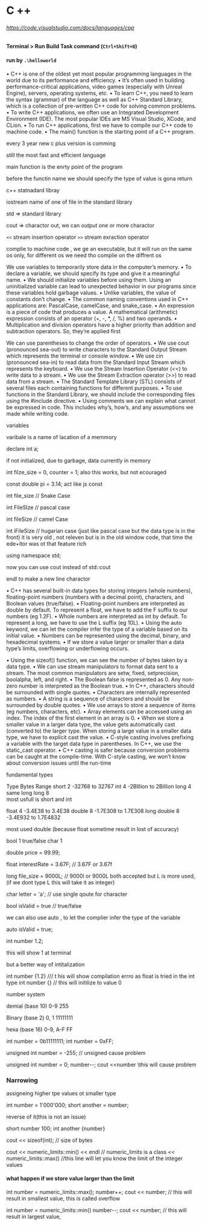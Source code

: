 # C ++


###### https://code.visualstudio.com/docs/languages/cpp

#### Terminal > Run Build Task command (`Ctrl+Shift+B`)

#### run by `.\helloworld`


•
C++ is one of the oldest yet most popular programming languages in the world due to
its performance and efficiency.
•
It’s often used in building performance-critical applications, video games (especially
with Unreal Engine), servers, operating systems, etc.
•
To learn C++, you need to learn the syntax (grammar) of the language as well as C++
Standard Library, which is a collection of pre-written C++ code for solving common
problems.
•
To write C++ applications, we often use an Integrated Development Environment
(IDE). The most popular IDEs are MS Visual Studio, XCode, and CLion.
•
To run C++ applications, first we have to compile our C++ code to machine code.
•
The main() function is the starting point of a C++ program.


every 3 year new c plus version is comming

still the most fast and efficient language

main function is the enrty point of the program

before the functin name we should specify the type of value is gona return

c++ statnadard libray

iostream name of one of file in the standard library


std => standard library

cout => charactor out, we can output one or more charactor

`<<` stream insertion operator
`>>` stream exraction operator

complie to machine code , we ge an executable, but it will run on the same os only, for different os we need tho complie on the diffrent os


We use variables to temporarily store data in the computer’s memory.
•
To declare a variable, we should specify its type and give it a meaningful name.
•
We should initialize variables before using them. Using an uninitialized variable can
lead to unexpected behavior in our programs since these variables hold garbage values.
•
Unlike variables, the value of constants don’t change.
•
The common naming conventions used in C++ applications are: PascalCase,
camelCase, and snake_case.
•
An expression is a piece of code that produces a value. A mathematical (arithmetic)
expression consists of an operator (+, -, *, /, %) and two operands.
•
Multiplication and division operators have a higher priority than addition and
subtraction operators. So, they’re applied first


We can use parentheses to change the order of operators.
•
We use cout (pronounced sea-out) to write characters to the Standard Output Stream
which represents the terminal or console window.
•
We use cin (pronounced sea-in) to read data from the Standard Input Stream which
represents the keyboard.
•
We use the Stream Insertion Operator (<<) to write data to a stream.
•
We use the Stream Extraction operator (>>) to read data from a stream.
•
The Standard Template Library (STL) consists of several files each containing functions for
different purposes.
•
To use functions in the Standard Library, we should include the corresponding files
using the #include directive.
•
Using comments we can explain what cannot be expressed in code. This includes why’s,
how’s, and any assumptions we made while writing code.


variables

varibale is a name of lacation of a memmory

declare int a;

if not initialized, due to garbage, data currently in memory



int filze_size = 0, counter = 1;
also this works, but not ecouraged

const double pi = 3.14;
act like js const




int file_size // Snake Case

int FileSIze // pascal case

int fileSize // camel Case

int iFileSize // hugarian case (just like pascal case but the data type is in the front) it is very old , not releven but is in the old window code, that time the ede+itor was ot that feature rich





using namespace std;

now you can use cout instead of std::cout

endl  to make a new line charactor



•
C++ has several built-in data types for storing integers (whole numbers), floating-point
numbers (numbers with a decimal point), characters, and Boolean values (true/false).
•
Floating-point numbers are interpreted as double by default. To represent a float, we
have to add the F suffix to our numbers (eg 1.2F).
•
Whole numbers are interpreted as int by default. To represent a long, we have to use
the L suffix (eg 10L).
•
Using the auto keyword, we can let the compiler infer the type of a variable based on its
initial value.
•
Numbers can be represented using the decimal, binary, and hexadecimal systems.
•
If we store a value larger or smaller than a data type’s limits, overflowing or underflowing
occurs.


•
Using the sizeof() function, we can see the number of bytes taken by a data type.
•
We can use stream manipulators to format data sent to a stream. The most common
manipulators are setw, fixed, setprecision, boolalpha, left, and right.
•
The Boolean false is represented as 0. Any non-zero number is interpreted as the
Boolean true.
•
In C++, characters should be surrounded with single quotes.
•
Characters are internally represented as numbers.
•
A string is a sequence of characters and should be surrounded by double quotes.
•
We use arrays to store a sequence of items (eg numbers, characters, etc).
•
Array elements can be accessed using an index. The index of the first element in an
array is 0.
•
When we store a smaller value in a larger data type, the value gets automatically cast
(converted to) the larger type. When storing a large value in a smaller data type, we
have to explicit cast the value.
•
C-style casting involves prefixing a variable with the target data type in parentheses. In
C++, we use the static_cast operator.
•
C++ casting is safer because conversion problems can be caught at the compile-time.
With C-style casting, we won’t know about conversion issues until the run-time


fundamental types

Type        Bytes        Range
short       2           -32768 to 32767
int         4           -2BIllion to 2Billion
long        4           same
long long   8           
most usfull is short and int

float       4          -3.4E38 to 3.4E38
double      8          -1.7E308 to 1.7E308
long double 8          -3.4E932 to 1.7E4832

most used double (because float sometime result in lost of accuracy)

bool        1               true/false
char        1                    





double price = 99.99;

float interestRate = 3.67F; // 3.67F or 3.67f 

long file_size = 9000L; // 9000l or 9000L both accepted but L is more used,(if we dont type L this will take it as integer)

char letter = 'a';  // use single qoute for character

bool isValid = true // true/false

we can also use auto , to let the complier infer the type of the variable

auto isValid = true;


int number 1.2;

this will show 1 at terminal

but a better way of intitalization

int number {1.2} /// t his will show compilation errro as float is tried in the int type
int number {}  // this will initilize to value 0


number system

demial (base 10)   0-9       255

Binary (base 2)    0, 1      11111111

hexa (base 16)     0-9, A-F  FF

int number = 0b11111111;
int number = 0xFF;


unsigned int number = -255; // unsigned cause problem

unsigned int number = 0;
number--;
cout <<number   \\this will cause problem


### Narrowing
assigneing higher tpe values ot smaller type

int number = 1'000'000;
short another = number;


reverse of it(this is not an issue)

short number 100;
int another {number}


cout << sizeof(int); // size of bytes


cout << numeric_limits<int>::min() << endl                // numeric_limits is a class
     << numeric_limits<int>::max()                        //this line will let you know the limit of the integer values


     
#### what happen if we store value larger than the limit

int number = numeric_limits<int>::max();
number++;
cout << number;  // this will result in smallest value, this is called overflow
     
     
int number = numeric_limits<int>::min()
number--;
cout << number; // this will result in largest value, 


